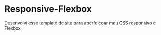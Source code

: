 # Responsive-Flexbox
Desenvolvi esse template de <a href="https://vitordxd.github.io/Responsive-Flexbox/">site</a> para aperfeiçoar meu CSS responsivo e Flexbox

